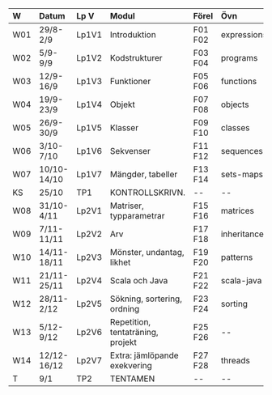 | W   | Datum       | Lp V  | Modul                             | Förel   | Övn         | Lab             |
|:----|:------------|:------|:----------------------------------|:--------|:------------|:----------------|
| W01 | 29/8-2/9    | Lp1V1 | Introduktion                      | F01 F02 | expressions | kojo            |
| W02 | 5/9-9/9     | Lp1V2 | Kodstrukturer                     | F03 F04 | programs    | --              |
| W03 | 12/9-16/9   | Lp1V3 | Funktioner                        | F05 F06 | functions   | irritext        |
| W04 | 19/9-23/9   | Lp1V4 | Objekt                            | F07 F08 | objects     | blockmole       |
| W05 | 26/9-30/9   | Lp1V5 | Klasser                           | F09 F10 | classes     | turtle          |
| W06 | 3/10-7/10   | Lp1V6 | Sekvenser                         | F11 F12 | sequences   | shuffle         |
| W07 | 10/10-14/10 | Lp1V7 | Mängder, tabeller                 | F13 F14 | sets-maps   | words           |
| KS  | 25/10       | TP1   | KONTROLLSKRIVN.                   | --      | --          | --              |
| W08 | 31/10-4/11  | Lp2V1 | Matriser, typparametrar           | F15 F16 | matrices    | maze            |
| W09 | 7/11-11/11  | Lp2V2 | Arv                               | F17 F18 | inheritance | turtlerace-team |
| W10 | 14/11-18/11 | Lp2V3 | Mönster, undantag, likhet         | F19 F20 | patterns    | chords-team     |
| W11 | 21/11-25/11 | Lp2V4 | Scala och Java                    | F21 F22 | scala-java  | lthopoly-team   |
| W12 | 28/11-2/12  | Lp2V5 | Sökning, sortering, ordning       | F23 F24 | sorting     | survey          |
| W13 | 5/12-9/12   | Lp2V6 | Repetition, tentaträning, projekt | F25 F26 | --          | Projekt         |
| W14 | 12/12-16/12 | Lp2V7 | Extra: jämlöpande exekvering      | F27 F28 | threads     | --              |
| T   | 9/1         | TP2   | TENTAMEN                          | --      | --          | --              |